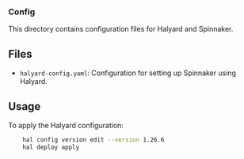 
### Config

This directory contains configuration files for Halyard and Spinnaker.

## Files

- `halyard-config.yaml`: Configuration for setting up Spinnaker using Halyard.

## Usage

To apply the Halyard configuration:

```bash
    hal config version edit --version 1.26.6
    hal deploy apply
```
